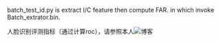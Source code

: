 batch_test_id.py is extract I/C feature then compute FAR. in which invoke Batch_extrator.bin.

人脸识别评测指标（通过计算roc），请参照本人![博客](https://blog.csdn.net/wonengguwozai/article/details/95502712)
